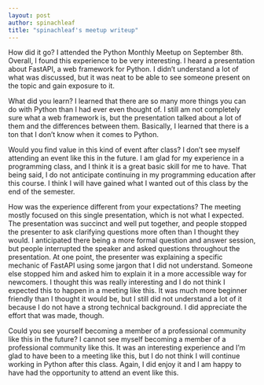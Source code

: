 ```yaml
---
layout: post
author: spinachleaf
title: "spinachleaf's meetup writeup"
---
```


How did it go?
	I attended the Python Monthly Meetup on September 8th. Overall, I found this experience to be very interesting. I heard a presentation about FastAPI, a web framework for Python. I didn’t understand a lot of what was discussed, but it was neat to be able to see someone present on the topic and gain exposure to it.

What did you learn?
	I learned that there are so many more things you can do with Python than I had ever even thought of. I still am not completely sure what a web framework is, but the presentation talked about a lot of them and the differences between them. Basically, I learned that there is a ton that I don’t know when it comes to Python.

Would you find value in this kind of event after class?
	I don’t see myself attending an event like this in the future. I am glad for my experience in a programming class, and I think it is a great basic skill for me to have. That being said, I do not anticipate continuing in my programming education after this course. I think I will have gained what I wanted out of this class by the end of the semester.

How was the experience different from your expectations?
	The meeting mostly focused on this single presentation, which is not what I expected. The presentation was succinct and well put together, and people stopped the presenter to ask clarifying questions more often than I thought they would. I anticipated there being a more formal question and answer session, but people interrupted the speaker and asked questions throughout the presentation.
	At one point, the presenter was explaining a specific mechanic of FastAPI using some jargon that I did not understand. Someone else stopped him and asked him to explain it in a more accessible way for newcomers. I thought this was really interesting and I do not think I expected this to happen in a meeting like this. It was much more beginner friendly than I thought it would be, but I still did not understand a lot of it because I do not have a strong technical background. I did appreciate the effort that was made, though.

Could you see yourself becoming a member of a professional community like this in the future?
	I cannot see myself becoming a member of a professional community like this. It was an interesting experience and I’m glad to have been to a meeting like this, but I do not think I will continue working in Python after this class. Again, I did enjoy it and I am happy to have had the opportunity to attend an event like this.
